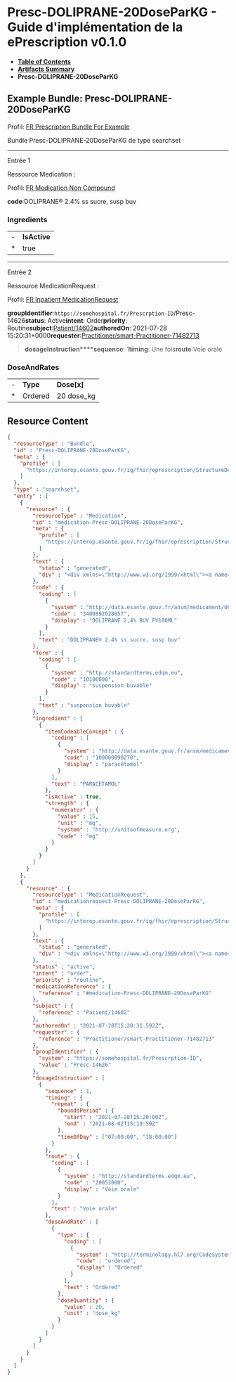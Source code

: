 # Presc-DOLIPRANE-20DoseParKG - Guide d'implémentation de la ePrescription v0.1.0

* [**Table of Contents**](toc.md)
* [**Artifacts Summary**](artifacts.md)
* **Presc-DOLIPRANE-20DoseParKG**

## Example Bundle: Presc-DOLIPRANE-20DoseParKG

Profil: [FR Prescription Bundle For Example](StructureDefinition-fr-prescription-bundle-for-example.md)

Bundle Presc-DOLIPRANE-20DoseParKG de type searchset

-------

Entrée 1

Ressource Medication :

> 

Profil: [FR Medication Non Compound](StructureDefinition-fr-medication-noncompound.md)

**code**:DOLIPRANE® 2.4% ss sucre, susp buv

### Ingredients

| | |
| :--- | :--- |
| - | **IsActive** |
| * | true |


-------

Entrée 2

Ressource MedicationRequest :

> 

Profil: [FR Inpatient MedicationRequest](StructureDefinition-fr-inpatient-medicationrequest.md)

**groupIdentifier**:`https://somehospital.fr/Prescrption-ID`/Presc-14626**status**: Active**intent**: Order**priority**: Routine**subject**:[Patient/14602](Patient/14602)**authoredOn**: 2021-07-28 15:20:31+0000**requester**:[Practitioner/smart-Practitioner-71482713](Practitioner/smart-Practitioner-71482713)
> **dosageInstruction****sequence**: 1**timing**: Une fois**route**:Voie orale

### DoseAndRates

| | | |
| :--- | :--- | :--- |
| - | **Type** | **Dose[x]** |
| * | Ordered | 20 dose_kg |





## Resource Content

```json
{
  "resourceType" : "Bundle",
  "id" : "Presc-DOLIPRANE-20DoseParKG",
  "meta" : {
    "profile" : [
      "https://interop.esante.gouv.fr/ig/fhir/eprescription/StructureDefinition/fr-prescription-bundle-for-example"
    ]
  },
  "type" : "searchset",
  "entry" : [
    {
      "resource" : {
        "resourceType" : "Medication",
        "id" : "medication-Presc-DOLIPRANE-20DoseParKG",
        "meta" : {
          "profile" : [
            "https://interop.esante.gouv.fr/ig/fhir/eprescription/StructureDefinition/fr-medication-noncompound"
          ]
        },
        "text" : {
          "status" : "generated",
          "div" : "<div xmlns=\"http://www.w3.org/1999/xhtml\"><a name=\"Medication_medication-Presc-DOLIPRANE-20DoseParKG\"> </a><p class=\"res-header-id\"><b>Narratif généré : Médication medication-Presc-DOLIPRANE-20DoseParKG</b></p><a name=\"medication-Presc-DOLIPRANE-20DoseParKG\"> </a><a name=\"hcmedication-Presc-DOLIPRANE-20DoseParKG\"> </a><div style=\"display: inline-block; background-color: #d9e0e7; padding: 6px; margin: 4px; border: 1px solid #8da1b4; border-radius: 5px; line-height: 60%\"><p style=\"margin-bottom: 0px\"/><p style=\"margin-bottom: 0px\">Profil: <a href=\"StructureDefinition-fr-medication-noncompound.html\">FR Medication Non Compound</a></p></div><p><b>code</b>: <span title=\"Codes :{http://data.esante.gouv.fr/ansm/medicament/UCD 3400892028057}\">DOLIPRANE® 2.4% ss sucre, susp buv</span></p><p><b>form</b>: <span title=\"Codes :{http://standardterms.edqm.eu 10106000}\">suspension buvable</span></p><p><b style=\"color: maroon\">Exception Generating Narrative: Cannot invoke &quot;org.hl7.fhir.r5.renderers.utils.ResourceWrapper.has(String)&quot; because &quot;q&quot; is null </b></p></div>"
        },
        "code" : {
          "coding" : [
            {
              "system" : "http://data.esante.gouv.fr/ansm/medicament/UCD",
              "code" : "3400892028057",
              "display" : "DOLIPRANE 2,4% BUV FV100ML"
            }
          ],
          "text" : "DOLIPRANE® 2.4% ss sucre, susp buv"
        },
        "form" : {
          "coding" : [
            {
              "system" : "http://standardterms.edqm.eu",
              "code" : "10106000",
              "display" : "suspension buvable"
            }
          ],
          "text" : "suspension buvable"
        },
        "ingredient" : [
          {
            "itemCodeableConcept" : {
              "coding" : [
                {
                  "system" : "http://data.esante.gouv.fr/ansm/medicament/codeSMS",
                  "code" : "100000090270",
                  "display" : "paracétamol"
                }
              ],
              "text" : "PARACETAMOL"
            },
            "isActive" : true,
            "strength" : {
              "numerator" : {
                "value" : 15,
                "unit" : "mg",
                "system" : "http://unitsofmeasure.org",
                "code" : "mg"
              }
            }
          }
        ]
      }
    },
    {
      "resource" : {
        "resourceType" : "MedicationRequest",
        "id" : "medicationrequest-Presc-DOLIPRANE-20DoseParKG",
        "meta" : {
          "profile" : [
            "https://interop.esante.gouv.fr/ig/fhir/eprescription/StructureDefinition/fr-inpatient-medicationrequest"
          ]
        },
        "text" : {
          "status" : "generated",
          "div" : "<div xmlns=\"http://www.w3.org/1999/xhtml\"><a name=\"MedicationRequest_medicationrequest-Presc-DOLIPRANE-20DoseParKG\"> </a><p class=\"res-header-id\"><b>Narratif généré : PrescriptionMédicamenteuseTODO medicationrequest-Presc-DOLIPRANE-20DoseParKG</b></p><a name=\"medicationrequest-Presc-DOLIPRANE-20DoseParKG\"> </a><a name=\"hcmedicationrequest-Presc-DOLIPRANE-20DoseParKG\"> </a><div style=\"display: inline-block; background-color: #d9e0e7; padding: 6px; margin: 4px; border: 1px solid #8da1b4; border-radius: 5px; line-height: 60%\"><p style=\"margin-bottom: 0px\"/><p style=\"margin-bottom: 0px\">Profil: <a href=\"StructureDefinition-fr-inpatient-medicationrequest.html\">FR Inpatient MedicationRequest</a></p></div><p><b>status</b>: Active</p><p><b>intent</b>: Order</p><p><b>priority</b>: Routine</p><p><b>medication</b>: <code>#medication-Presc-DOLIPRANE-20DoseParKG</code></p><p><b>subject</b>: <a href=\"Patient/14602\">Patient/14602</a></p><p><b>authoredOn</b>: 2021-07-28 15:20:31+0000</p><p><b>requester</b>: <a href=\"Practitioner/smart-Practitioner-71482713\">Practitioner/smart-Practitioner-71482713</a></p><p><b>groupIdentifier</b>: <code>https://somehospital.fr/Prescrption-ID</code>/Presc-14626</p><blockquote><p><b>dosageInstruction</b></p><p><b>sequence</b>: 1</p><p><b>timing</b>: Une fois</p><p><b>route</b>: <span title=\"Codes :{http://standardterms.edqm.eu 20053000}\">Voie orale</span></p><h3>DoseAndRates</h3><table class=\"grid\"><tr><td style=\"display: none\">-</td><td><b>Type</b></td><td><b>Dose[x]</b></td></tr><tr><td style=\"display: none\">*</td><td><span title=\"Codes :{http://terminology.hl7.org/CodeSystem/dose-rate-type ordered}\">Ordered</span></td><td>20 dose_kg</td></tr></table></blockquote></div>"
        },
        "status" : "active",
        "intent" : "order",
        "priority" : "routine",
        "medicationReference" : {
          "reference" : "#medication-Presc-DOLIPRANE-20DoseParKG"
        },
        "subject" : {
          "reference" : "Patient/14602"
        },
        "authoredOn" : "2021-07-28T15:20:31.592Z",
        "requester" : {
          "reference" : "Practitioner/smart-Practitioner-71482713"
        },
        "groupIdentifier" : {
          "system" : "https://somehospital.fr/Prescrption-ID",
          "value" : "Presc-14626"
        },
        "dosageInstruction" : [
          {
            "sequence" : 1,
            "timing" : {
              "repeat" : {
                "boundsPeriod" : {
                  "start" : "2021-07-28T15:20:00Z",
                  "end" : "2021-08-02T15:19:59Z"
                },
                "timeOfDay" : ["07:00:00", "18:00:00"]
              }
            },
            "route" : {
              "coding" : [
                {
                  "system" : "http://standardterms.edqm.eu",
                  "code" : "20053000",
                  "display" : "Voie orale"
                }
              ],
              "text" : "Voie orale"
            },
            "doseAndRate" : [
              {
                "type" : {
                  "coding" : [
                    {
                      "system" : "http://terminology.hl7.org/CodeSystem/dose-rate-type",
                      "code" : "ordered",
                      "display" : "Ordered"
                    }
                  ],
                  "text" : "Ordered"
                },
                "doseQuantity" : {
                  "value" : 20,
                  "unit" : "dose_kg"
                }
              }
            ]
          }
        ]
      }
    }
  ]
}

```
